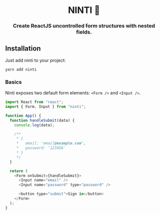 <h1 align="center">
NINTI 🚀
</h1>
<h3 align="center">
Create ReactJS uncontrolled form structures with nested fields.
</h3>

## Installation

Just add ninti to your project:

```
yarn add ninti
```

### Basics

Ninti exposes two default form elements: `<Form />` and `<Input />`.

```js
import React from "react";
import { Form, Input } from "ninti";

function App() {
  function handleSubmit(data) {
    console.log(data);

    /**
     * {
     *   email: 'email@example.com',
     *   password: '123456'
     * }
     */
  }

  return (
    <Form onSubmit={handleSubmit}>
      <Input name="email" />
      <Input name="password" type="password" />

      <button type="submit">Sign in</button>
    </Form>
  );
}
```

